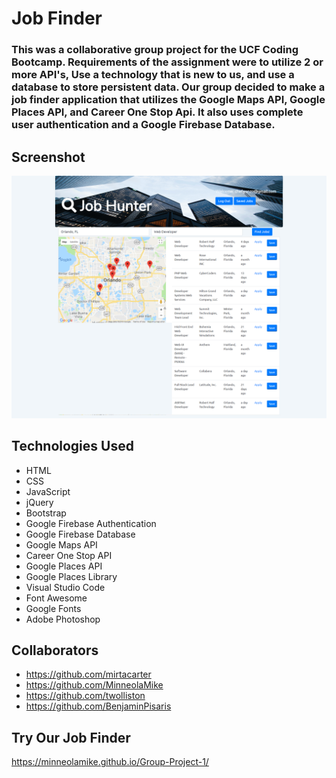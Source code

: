 # Job Finder

### This was a collaborative group project for the UCF Coding Bootcamp. Requirements of the assignment were to utilize 2 or more API's, Use a technology that is new to us, and use a database to store persistent data. Our group decided to make a job finder application that utilizes the Google Maps API, Google Places API, and Career One Stop Api. It also uses complete user authentication and a Google Firebase Database.

## Screenshot
![Job Finder](assets/images/jobHunter.png)

## Technologies Used
* HTML
* CSS
* JavaScript
* jQuery
* Bootstrap
* Google Firebase Authentication
* Google Firebase Database
* Google Maps API
* Career One Stop API
* Google Places API
* Google Places Library
* Visual Studio Code
* Font Awesome
* Google Fonts
* Adobe Photoshop

## Collaborators
* https://github.com/mirtacarter
* https://github.com/MinneolaMike
* https://github.com/twolliston
* https://github.com/BenjaminPisaris

## Try Our Job Finder
https://minneolamike.github.io/Group-Project-1/